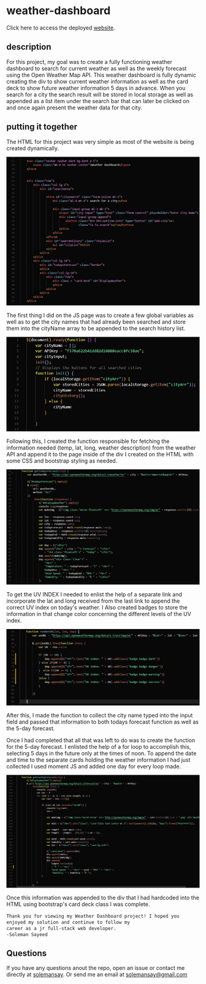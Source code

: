 # weather-dashboard

Click here to access the deployed [website](https://solemansay.github.io/weather-dashboard/).


## description

For this project, my goal was to create a fully functioning weather dashboard to search for current weather as well as the weekly forecast using the Open Weather Map API. This weather dashboard is fully dynamic creating the div to show current weather information as well as the card deck to show future weather information 5 days in advance. When you search for a city the search result will be stored in local storage as well as appended as a list item under the search bar that can later be clicked on and once again present the weather data for that city.

## putting it together 

The HTML for this project was very simple as most of the website is being created dynamically. 

<img src= "assets/html.jpg" alt ="html page">

The first thing I did on the JS page was to create a few global variables as well as to get the city names that had already been searched and store them into the cityName array to be appended to the search history list. 

<img src ="assets/variables.jpg" alt="variables get local storage">

Following this, I created the function responsible for fetching the information needed (temp, lat, long, weather description) from the weather API and append it to the page inside of the div I created on the HTML with some CSS and bootstrap styling as needed. 

<img src= "assets/todaysWeather.jpg" alt="todays weather forcast function">

To get the UV INDEX I needed to enlist the help of a separate link and incorporate the lat and long received from the last link to append the correct UV index on today's weather. I Also created badges to store the information in that change color concerning the different levels of the UV index. 

<img src="assets/UV-Index.jpg" alt="UV Index function">

After this, I made the function to collect the city name typed into the input field and passed that information to both todays forecast function as well as the 5-day forecast. 

Once I had completed that all that was left to do was to create the function for the 5-day forecast. I enlisted the help of a for loop to accomplish this, selecting 5 days in the future only at the times of noon. To append the date and time to the separate cards holding the weather information I had just collected I used moment JS and added one day for every loop made. 

<img src="assets/fiveDayForcarst.jpg" alt="Five day forcast">

Once this information was appended to the div that I had hardcoded into the HTML using bootstrap's card deck class I was complete. 

```
Thank you for viewing my Weather Dashboard project! I hoped you enjoyed my solution and continue to follow my 
career as a jr full-stack web developer. 
-Soleman Sayeed
```

## Questions
  
If you have any questions anout the repo, open an issue or contact me directly at [solemansay](https://github.com/solemansay/). 
Or send me an email at solemansay@gmail.com


